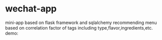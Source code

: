 # wechat-app
mini-app based on flask framework and sqlalchemy
recommending menu based on correlation factor of tags including type,flavor,ingredients,etc.
demo:

